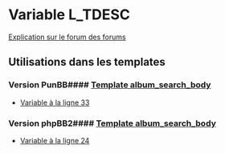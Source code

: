 # Variable L_TDESC
[Explication sur le forum des forums](http://forum.forumactif.com/t294113-listing-des-variables#L_TDESC)
## Utilisations dans les templates
### Version PunBB#### [Template album_search_body](punbb/album_search_body.md)
* [Variable à la ligne 33](../punbb/album_search_body.tpl#L33)
### Version phpBB2#### [Template album_search_body](subsilver/album_search_body.md)
* [Variable à la ligne 24](../subsilver/album_search_body.tpl#L24)